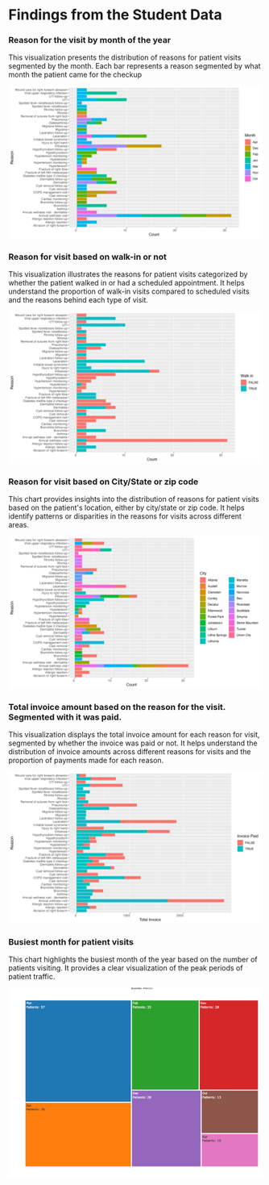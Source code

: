 # Findings from the Student Data 
### Reason for the visit by month of the year 
<p> This visualization presents the distribution of reasons for patient visits segmented by the month. Each bar represents a reason segmented by what month the patient came for the checkup </p>
<img src="Images/Reason for visit by Month.png" height = 250*1.5, width = 400*1.5>

### Reason for visit based on walk-in or not
<p> This visualization illustrates the reasons for patient visits categorized by whether the patient walked in or had a scheduled appointment. It helps understand the proportion of walk-in visits compared to scheduled visits and the reasons behind each type of visit.</p>
<img src="Images/Reason for visit by WalkIn.png" height = 250*1.5, width = 400*1.5>

### Reason for visit based on City/State or zip code
<p> This chart provides insights into the distribution of reasons for patient visits based on the patient's location, either by city/state or zip code. It helps identify patterns or disparities in the reasons for visits across different areas.</p>
<img src="Images/Reason for visit by City.png" height = 250*1.5, width = 400*1.5>

### Total invoice amount based on the reason for the visit. Segmented with it was paid. 
<p> This visualization displays the total invoice amount for each reason for visit, segmented by whether the invoice was paid or not. It helps understand the distribution of invoice amounts across different reasons for visits and the proportion of payments made for each reason.</p>
<img src="Images/Total Invoice.png" height = 250*1.5, width = 400*1.5>

### Busiest month for patient visits
<p> This chart highlights the busiest month of the year based on the number of patients visiting. It provides a clear visualization of the peak periods of patient traffic.</p>
<img src="Images/Busiest_Month.png" height = 250*1.5, width = 400*1.5>
